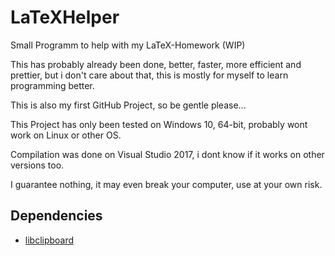 # LaTeXHelper
Small Programm to help with my LaTeX-Homework (WIP)

This has probably already been done, better, faster, more efficient and prettier, but i don't care about that, this is mostly for myself to learn programming better.

This is also my first GitHub Project, so be gentle please...

This Project has only been tested on Windows 10, 64-bit, probably wont work on Linux or other OS.

Compilation was done on Visual Studio 2017, i dont know if it works on other versions too.

I guarantee nothing, it may even break your computer, use at your own risk.

## Dependencies
* [libclipboard](https://github.com/jtanx/libclipboard)
